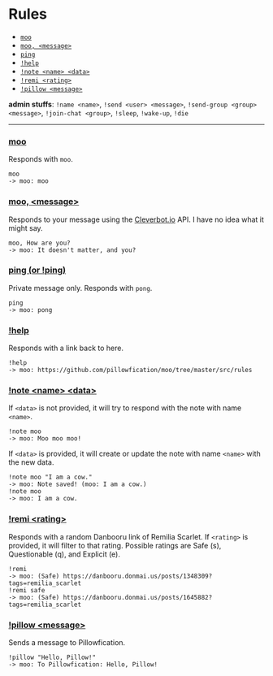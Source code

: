 # Rules

 - [`moo`](#moo)
 - [`moo, <message>`](#moo-message)
 - [`ping`](#ping-or-ping)
 - [`!help`](#help)
 - [`!note <name> <data>`](#note-name-data)
 - [`!remi <rating>`](#remi-rating)
 - [`!pillow <message>`](#pillow-message)

**admin stuffs**: `!name <name>`, `!send <user> <message>`, `!send-group <group> <message>`, `!join-chat <group>`, `!sleep`, `!wake-up`,
`!die`

___

### [moo](https://github.com/pillowfication/moo/blob/master/src/rules/_moo.js)

Responds with `moo`.

```
moo
-> moo: moo
```

### [moo, \<message\>](https://github.com/pillowfication/moo/blob/master/src/rules/_cleverbot.js)

Responds to your message using the [Cleverbot.io](https://cleverbot.io/) API. I have no idea what it might say.

```
moo, How are you?
-> moo: It doesn't matter, and you?
```

### [ping (or !ping)](https://github.com/pillowfication/moo/blob/master/src/rules/_ping.js)

Private message only. Responds with `pong`.

```
ping
-> moo: pong
```

### [!help](https://github.com/pillowfication/moo/blob/master/src/rules/_help.js)

Responds with a link back to here.

```
!help
-> moo: https://github.com/pillowfication/moo/tree/master/src/rules
```

### [!note \<name\> \<data\>](https://github.com/pillowfication/moo/blob/master/src/rules/_note.js)

If `<data>` is not provided, it will try to respond with the note with name `<name>`.

```
!note moo
-> moo: Moo moo moo!
```

If `<data>` is provided, it will create or update the note with name `<name>` with the new data.

```
!note moo "I am a cow."
-> moo: Note saved! (moo: I am a cow.)
!note moo
-> moo: I am a cow.
```

### [!remi \<rating\>](https://github.com/pillowfication/moo/blob/master/src/rules/_remi.js)

Responds with a random Danbooru link of Remilia Scarlet. If `<rating>` is provided, it will filter to that rating. Possible ratings are Safe (s), Questionable (q), and Explicit (e).

```
!remi
-> moo: (Safe) https://danbooru.donmai.us/posts/1348309?tags=remilia_scarlet
!remi safe
-> moo: (Safe) https://danbooru.donmai.us/posts/1645882?tags=remilia_scarlet
```

### [!pillow \<message\>](https://github.com/pillowfication/moo/blob/master/src/rules/_pillow.js)

Sends a message to Pillowfication.

```
!pillow "Hello, Pillow!"
-> moo: To Pillowfication: Hello, Pillow!
```
